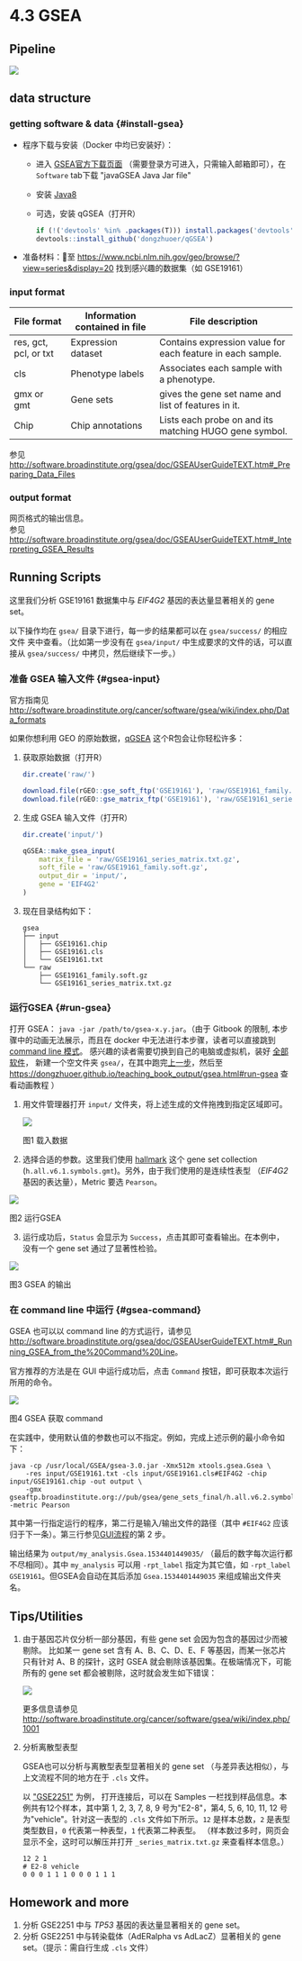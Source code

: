 # 4.3 GSEA

## Pipeline

![](.gitbook/assets/gsea-home.png)

## data structure

### getting software & data {#install-gsea}

- 程序下载与安装（Docker 中均已安装好）：

  - 进入 [GSEA官方下载页面](http://software.broadinstitute.org/gsea/downloads.jsp)
        （需要登录方可进入，只需输入邮箱即可），在 `Software` tab下载 "javaGSEA Java Jar file"
  - 安装 [Java8](http://www.oracle.com/technetwork/java/javase/downloads/index.html) 
  - 可选，安装 qGSEA（打开R）
    
    ```r
    if (!('devtools' %in% .packages(T))) install.packages('devtools')
    devtools::install_github('dongzhuoer/qGSEA')
    ```

-  准备材料：至 <https://www.ncbi.nlm.nih.gov/geo/browse/?view=series&display=20> 找到感兴趣的数据集（如 GSE19161）

### input format

| **File format**       | **Information contained in file** | **File description**                                       |
|-----------------------|-----------------------------------|------------------------------------------------------------|
| res, gct, pcl, or txt | Expression dataset                | Contains expression value for each feature in each sample. |
| cls                   | Phenotype labels                  | Associates each sample with a phenotype.                   |
| gmx or gmt            | Gene sets                         | gives the gene set name and list of features in it.        |
| Chip                  | Chip annotations                  | Lists each probe on and its matching HUGO gene symbol.     |

参见 <http://software.broadinstitute.org/gsea/doc/GSEAUserGuideTEXT.htm#_Preparing_Data_Files>

### output format

网页格式的输出信息。  
参见 <http://software.broadinstitute.org/gsea/doc/GSEAUserGuideTEXT.htm#_Interpreting_GSEA_Results>


## Running Scripts
<!-- for unittest is in docker repo -->
这里我们分析 GSE19161 数据集中与 _EIF4G2_ 基因的表达量显著相关的 gene set。

以下操作均在 `gsea/` 目录下进行，每一步的结果都可以在 `gsea/success/` 的相应文件
    夹中查看。（比如第一步没有在 `gsea/input/` 中生成要求的文件的话，可以直接从 
    `gsea/success/` 中拷贝，然后继续下一步。）

### 准备 GSEA 输入文件 {#gsea-input}

官方指南见 <http://software.broadinstitute.org/cancer/software/gsea/wiki/index.php/Data_formats>

如果你想利用 GEO 的原始数据，[qGSEA](https://github.com/dongzhuoer/qGSEA) 这个R包会让你轻松许多：

1. 获取原始数据（打开R）

   ```r
   dir.create('raw/')

   download.file(rGEO::gse_soft_ftp('GSE19161'), 'raw/GSE19161_family.soft.gz')
   download.file(rGEO::gse_matrix_ftp('GSE19161'), 'raw/GSE19161_series_matrix.txt.gz')
   ```

1. 生成 GSEA 输入文件（打开R）

   ```r
   dir.create('input/')

   qGSEA::make_gsea_input(
       matrix_file = 'raw/GSE19161_series_matrix.txt.gz',
       soft_file = 'raw/GSE19161_family.soft.gz',
       output_dir = 'input/', 
       gene = 'EIF4G2'
   )
   ```

1. 现在目录结构如下：
   <!-- `tree` --->
   ```
   gsea
   ├── input
   │   ├── GSE19161.chip
   │   ├── GSE19161.cls
   │   └── GSE19161.txt
   └── raw
       ├── GSE19161_family.soft.gz
       └── GSE19161_series_matrix.txt.gz
   ```

### 运行GSEA {#run-gsea}

打开 GSEA： `java -jar /path/to/gsea-x.y.jar`。（由于 Gitbook 的限制, 
    本步骤中的动画无法展示，而且在 docker 中无法进行本步骤，读者可以直接跳到 [command line 模式](#gsea-command)。
    感兴趣的读者需要切换到自己的电脑或虚拟机，装好 [全部软件](#install-gsea)，
    新建一个空文件夹 `gsea/`，在其中跑完[上一步](#gsea-input)，然后至 
    https://dongzhuoer.github.io/teaching_book_output/gsea.html#run-gsea 查看动画教程 ）

1. 用文件管理器打开 `input/` 文件夹，将上述生成的文件拖拽到指定区域即可。

   ![](.gitbook/assets/gsea-load-data.gif)

   图1 载入数据

2. 选择合适的参数。这里我们使用 [hallmark](https://doi.org/10.1016/j.cels.2015.12.004) 
       这个 gene set collection (`h.all.v6.1.symbols.gmt`)。另外，由于我们使用的是连续性表型
       （_EIF4G2_ 基因的表达量），Metric 要选 `Pearson`。

![](.gitbook/assets/gsea-run.gif)

图2 运行GSEA

3. 运行成功后，`Status` 会显示为 `Success`，点击其即可查看输出。在本例中，
        没有一个 gene set 通过了显著性检验。

![](.gitbook/assets/gsea-result.gif)

图3 GSEA 的输出

### 在 command line 中运行 {#gsea-command}

GSEA 也可以以 command line 的方式运行，请参见 
    <http://software.broadinstitute.org/gsea/doc/GSEAUserGuideTEXT.htm#_Running_GSEA_from_the%20Command%20Line>。

官方推荐的方法是在 GUI 中运行成功后，点击 `Command` 按钮，即可获取本次运行所用的命令。

![](.gitbook/assets/gsea-command.gif)

图4 GSEA 获取 command

在实践中，使用默认值的参数也可以不指定。例如，完成上述示例的最小命令如下：

```
java -cp /usr/local/GSEA/gsea-3.0.jar -Xmx512m xtools.gsea.Gsea \
    -res input/GSE19161.txt -cls input/GSE19161.cls#EIF4G2 -chip input/GSE19161.chip -out output \
    -gmx gseaftp.broadinstitute.org://pub/gsea/gene_sets_final/h.all.v6.2.symbols.gmt -metric Pearson
```

其中第一行指定运行的程序，第二行是输入/输出文件的路径（其中 `#EIF4G2` 应该归于下一条）。第三行参见[GUI流程](#run-gsea)的第 2 步。

输出结果为 `output/my_analysis.Gsea.1534401449035/` （最后的数字每次运行都不尽相同）。其中 `my_analysis` 可以用 `-rpt_label` 指定为其它值，如 `-rpt_label GSE19161`。但GSEA会自动在其后添加 `Gsea.1534401449035` 来组成输出文件夹名。

## Tips/Utilities

1. 由于基因芯片仅分析一部分基因，有些 gene set 会因为包含的基因过少而被剔除。
        比如某一 gene set 含有 A、B、C、D、E、F 等基因，而某一张芯片只有针对 A、B
        的探针，这时 GSEA 就会剔除该基因集。在极端情况下，可能所有的 gene set 
        都会被剔除，这时就会发生如下错误：
   
   ![](.gitbook/assets/gsea-no-gene-set-error.png)

   更多信息请参见 <http://software.broadinstitute.org/cancer/software/gsea/wiki/index.php/1001>

1. 分析离散型表型

   GSEA也可以分析与离散型表型显著相关的 gene set （与差异表达相似），与上文流程不同的地方在于 `.cls` 文件。 
   
   以 ["GSE2251"](https://www.ncbi.nlm.nih.gov/geo/query/acc.cgi?acc=GSE2251) 为例，
   打开连接后，可以在 Samples 一栏找到样品信息。本例共有12个样本，其中第
   1, 2, 3, 7, 8, 9 号为"E2-8"，第4, 5, 6, 10, 11, 12 号为"vehicle"。针对这一表型的
   `.cls` 文件如下所示。`12` 是样本总数，`2` 是表型类型数目，`0` 代表第一种表型，`1` 代表第二种表型。
   （样本数过多时，网页会显示不全，这时可以解压并打开 `_series_matrix.txt.gz` 来查看样本信息。）

   ```
   12 2 1
   # E2-8 vehicle
   0 0 0 1 1 1 0 0 0 1 1 1
   ```

## Homework and more

1. 分析 GSE2251 中与 _TP53_ 基因的表达量显著相关的 gene set。
1. 分析 GSE2251 中与转染载体（AdERalpha vs AdLacZ）显著相关的 gene set。（提示：需自行生成 `.cls` 文件）

<!-- homework answer

`cd gsea`

```r
download.file(rGEO::gse_soft_ftp('GSE2251'), 'raw/GSE2251_family.soft.gz')
download.file(rGEO::gse_matrix_ftp('GSE2251'), 'raw/GSE2251_series_matrix.txt.gz')


qGSEA::make_gsea_input(
    matrix_file = 'raw/GSE2251_series_matrix.txt.gz', 
    soft_file = 'raw/GSE2251_family.soft.gz',
    'input', 'TP53'
)
```

```bash
java -cp /media/computer/opt/GSEA/gsea-3.0.jar -Xmx512m xtools.gsea.Gsea \
    -res input/GSE2251.txt -cls input/GSE2251.cls#TP53 -chip input/GSE2251.chip -out output \
    -gmx gseaftp.broadinstitute.org://pub/gsea/gene_sets_final/h.all.v6.2.symbols.gmt -metric Pearson

java -cp /media/computer/opt/GSEA/gsea-3.0.jar -Xmx512m xtools.gsea.Gsea \
    -res input/GSE2251.txt -cls input/GSE2251_vector.cls#AdERalpha_versus_AdLacZ -chip input/GSE2251.chip -out output \
    -gmx gseaftp.broadinstitute.org://pub/gsea/gene_sets_final/h.all.v6.2.symbols.gmt
```

-->


